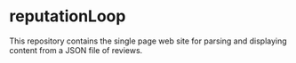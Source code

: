 # reputationLoop
This repository contains the single page web site for parsing and displaying content from a JSON file of reviews.
